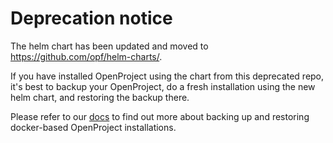 # Deprecation notice

The helm chart has been updated and moved to https://github.com/opf/helm-charts/.

If you have installed OpenProject using the chart from this deprecated repo,
it's best to backup your OpenProject, do a fresh installation using the new helm chart,
and restoring the backup there.

Please refer to our [docs](https://www.openproject.org/docs/installation-and-operations/operation/restoring/#docker-based-installation) to find out more about backing up and restoring docker-based
OpenProject installations.
